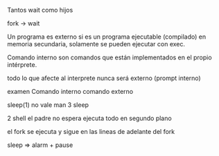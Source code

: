 
Tantos wait como hijos

fork -> wait

Un programa es externo si es un programa ejecutable (compilado) en memoria secundaria, solamente se pueden ejecutar con exec.

Comando interno son comandos que están implementados en el propio intérprete.

todo lo que afecte al interprete nunca será externo (prompt interno)

examen
Comando interno comando externo

sleep(1) no vale
man 3 sleep 


2 shell el padre no espera ejecuta todo en segundo plano

el fork se ejecuta y sigue en las lineas de adelante del fork

sleep => alarm + pause

